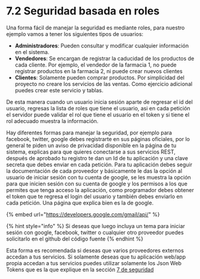 # 7.2 Seguridad basada en roles

Una forma fácil de manejar la seguridad es mediante roles, para nuestro ejemplo vamos a tener los siguientes tipos de usuarios:

* **Administradores**: Pueden consultar y modificar cualquier información en el sistema.
* **Vendedores**: Se encargan de registrar la caducidad de los productos de cada cliente. Por  ejemplo, el vendedor de la farmacia 1, no puede registrar productos en la farmacia 2, ni puede crear nuevos clientes
* **Clientes**: Solamente pueden comprar productos. Por simplicidad del proyecto no creare los servicios de las ventas. Como ejercicio adicional puedes crear este servicio y tablas.

De esta manera cuando un usuario inicia sesión aparte de regresar el id del usuario, regresas la lista de roles que tiene el usuario, asi en cada petición el servidor puede validar el rol que tiene el usuario en el token y si tiene el rol adecuado muestra la información.

Hay diferentes formas para manejar la seguridad, por ejemplo para facebook, twitter, google debes registrarte en sus páginas oficiales, por lo general te piden un aviso de privacidad disponible en la página de tu sistema, explicas para que quieres conectarse a sus servicios REST, después de aprobado tu registro te dan un Id de tu aplicación y una clave secreta que debes enviar en cada petición. Para tu aplicación debes seguir la documentación de cada proveedor y básicamente le das la opción al usuario de iniciar sesión con tu cuenta de google, se les muestra la opción para que inicien sesión con su cuenta de google y los permisos a los que permites que tenga acceso la aplicación, como programador debes obtener el token que te regresa el login del usuario y también debes enviarlo en cada petición. Una página que explica bien es la de google. 

{% embed url="https://developers.google.com/gmail/api/" %}

{% hint style="info" %}
Si deseas que luego incluya un tema para iniciar sesión con google, facebook, twitter o cualquier otro proveedor puedes solicitarlo   en el github del código fuente
{% endhint %}

Esta forma es recomendada si deseas que varios proveedores externos accedan a tus servicios. Si solamente deseas que tu aplicación web/app propia accedan a tus servicios puedes utilizar solamente los Json Web Tokens que es la que explique en la sección [7 de seguridad](./)



